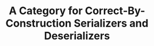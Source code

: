 ---
title: A Category for Correct-By-Construction Serializers and Deserializers
url: http://ocharles.org.uk/blog/posts/2014-06-10-reversible-serialization.html
authors:
- Oliver Charles
type: article
tags:
- heterogeneous lists
- serialization
doHaskell-type: blog post
dohaskell-year: 2014
---
